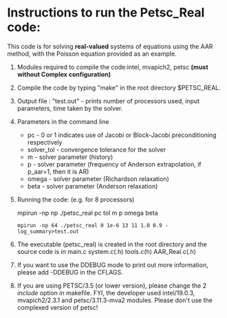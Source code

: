 # Instructions to run the Petsc_Real code:

This code is for solving **real-valued** systems of equations using the AAR method, with the Poisson equation provided as an example.  

1. Modules required to compile the code:intel, mvapich2, petsc **(must without Complex configuration)**

2. Compile the code by typing "make" in the root directory $PETSC_REAL.
    
3. Output file : "test.out" - prints number of processors used, input parameters, time taken by the solver.

4. Parameters in the command line
    + pc         - 0 or 1 indicates use of Jacobi or Block-Jacobi preconditioning respectively
    + solver_tol - convergence tolerance for the solver
    + m          - solver parameter (history)
    + p          - solver parameter (frequency of Anderson extrapolation, if p_aar=1, then it is AR)
    + omega      - solver parameter (Richardson relaxation)
    + beta       - solver parameter (Anderson relaxation)
    
5. Running the code: (e.g. for 8 processors)

    mpirun -np np ./petsc_real pc tol  m  p  omega beta 

    `mpirun -np 64 ./petsc_real 0 1e-6 13 11 1.0 0.9 -log_summary>test.out`
	   
6. The executable (petsc_real) is created in the root directory and the source code is in main.c system.c(.h) tools.c(h) AAR_Real.c(.h)

7. If you want to use the DDEBUG mode to print out more information, please add -DDEBUG in the CFLAGS. 

8. If you are using PETSC/3.5 (or lower version), please change the 2 *include* option in makefile. FYI, the developer used intel/19.0.3, mvapich2/2.3.1 and petsc/3.11.3-mva2 modules. Please don't use the complexed version of petsc!

